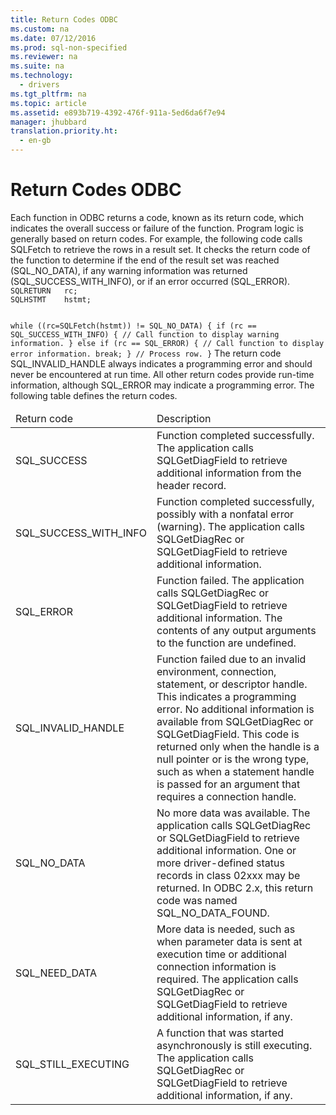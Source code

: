 ```yaml
---
title: Return Codes ODBC
ms.custom: na
ms.date: 07/12/2016
ms.prod: sql-non-specified
ms.reviewer: na
ms.suite: na
ms.technology: 
  - drivers
ms.tgt_pltfrm: na
ms.topic: article
ms.assetid: e893b719-4392-476f-911a-5ed6da6f7e94
manager: jhubbard
translation.priority.ht: 
  - en-gb
---
```

# Return Codes ODBC
<?xml version="1.0" encoding="utf-8"?>
<developerConceptualDocument xmlns="http://ddue.schemas.microsoft.com/authoring/2003/5" xmlns:xlink="http://www.w3.org/1999/xlink" xmlns:xsi="http://www.w3.org/2001/XMLSchema-instance" xsi:schemaLocation="http://ddue.schemas.microsoft.com/authoring/2003/5 http://dduestorage.blob.core.windows.net/ddueschema/developer.xsd">
  <introduction>
    <para>Each function in ODBC returns a code, known as its <legacyItalic>return code,</legacyItalic> which indicates the overall success or failure of the function. Program logic is generally based on return codes.</para>
    <para>For example, the following code calls <legacyBold>SQLFetch</legacyBold> to retrieve the rows in a result set. It checks the return code of the function to determine if the end of the result set was reached (SQL_NO_DATA), if any warning information was returned (SQL_SUCCESS_WITH_INFO), or if an error occurred (SQL_ERROR).</para>
    <code>SQLRETURN   rc;
SQLHSTMT    hstmt;

while ((rc=SQLFetch(hstmt)) != SQL_NO_DATA) {
   if (rc == SQL_SUCCESS_WITH_INFO) {
      // Call function to display warning information.
   } else if (rc == SQL_ERROR) {
      // Call function to display error information.
      break;
   }
   // Process row.
}</code>
    <para>The return code SQL_INVALID_HANDLE always indicates a programming error and should never be encountered at run time. All other return codes provide run-time information, although SQL_ERROR may indicate a programming error.</para>
    <para>The following table defines the return codes.</para>
    <table xmlns:caps="http://schemas.microsoft.com/build/caps/2013/11">
      <thead>
        <tr>
          <TD>
            <para>Return code</para>
          </TD>
          <TD>
            <para>Description</para>
          </TD>
        </tr>
      </thead>
      <tbody>
        <tr>
          <TD>
            <para>SQL_SUCCESS</para>
          </TD>
          <TD>
            <para>Function completed successfully. The application calls <legacyBold>SQLGetDiagField</legacyBold> to retrieve additional information from the header record.</para>
          </TD>
        </tr>
        <tr>
          <TD>
            <para>SQL_SUCCESS_WITH_INFO</para>
          </TD>
          <TD>
            <para>Function completed successfully, possibly with a nonfatal error (warning). The application calls <legacyBold>SQLGetDiagRec</legacyBold> or <legacyBold>SQLGetDiagField</legacyBold> to retrieve additional information.</para>
          </TD>
        </tr>
        <tr>
          <TD>
            <para>SQL_ERROR</para>
          </TD>
          <TD>
            <para>Function failed. The application calls <legacyBold>SQLGetDiagRec</legacyBold> or <legacyBold>SQLGetDiagField</legacyBold> to retrieve additional information. The contents of any output arguments to the function are undefined.</para>
          </TD>
        </tr>
        <tr>
          <TD>
            <para>SQL_INVALID_HANDLE</para>
          </TD>
          <TD>
            <para>Function failed due to an invalid environment, connection, statement, or descriptor handle. This indicates a programming error. No additional information is available from <legacyBold>SQLGetDiagRec</legacyBold> or <legacyBold>SQLGetDiagField</legacyBold>. This code is returned only when the handle is a null pointer or is the wrong type, such as when a statement handle is passed for an argument that requires a connection handle.</para>
          </TD>
        </tr>
        <tr>
          <TD>
            <para>SQL_NO_DATA</para>
          </TD>
          <TD>
            <para>No more data was available. The application calls <legacyBold>SQLGetDiagRec</legacyBold> or <legacyBold>SQLGetDiagField</legacyBold> to retrieve additional information. One or more driver-defined status records in class 02xxx may be returned.</para>
            <alert class="note">
              <para>In ODBC 2.<legacyItalic>x</legacyItalic>, this return code was named SQL_NO_DATA_FOUND.</para>
            </alert>
          </TD>
        </tr>
        <tr>
          <TD>
            <para>SQL_NEED_DATA</para>
          </TD>
          <TD>
            <para>More data is needed, such as when parameter data is sent at execution time or additional connection information is required. The application calls <legacyBold>SQLGetDiagRec</legacyBold> or <legacyBold>SQLGetDiagField</legacyBold> to retrieve additional information, if any.</para>
          </TD>
        </tr>
        <tr>
          <TD>
            <para>SQL_STILL_EXECUTING</para>
          </TD>
          <TD>
            <para>A function that was started asynchronously is still executing. The application calls <legacyBold>SQLGetDiagRec</legacyBold> or <legacyBold>SQLGetDiagField</legacyBold> to retrieve additional information, if any.</para>
          </TD>
        </tr>
      </tbody>
    </table>
  </introduction>
  <relatedTopics />
</developerConceptualDocument>
